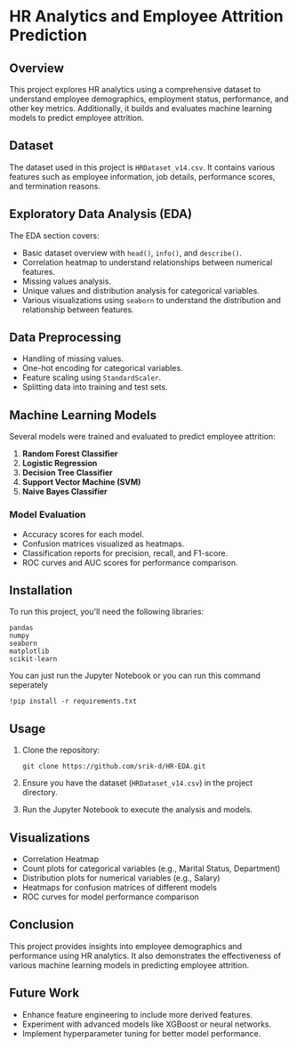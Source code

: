 # HR Analytics and Employee Attrition Prediction

## Overview

This project explores HR analytics using a comprehensive dataset to understand employee demographics, employment status, performance, and other key metrics. Additionally, it builds and evaluates machine learning models to predict employee attrition.

## Dataset

The dataset used in this project is `HRDataset_v14.csv`. It contains various features such as employee information, job details, performance scores, and termination reasons.

## Exploratory Data Analysis (EDA)

The EDA section covers:
- Basic dataset overview with `head()`, `info()`, and `describe()`.
- Correlation heatmap to understand relationships between numerical features.
- Missing values analysis.
- Unique values and distribution analysis for categorical variables.
- Various visualizations using `seaborn` to understand the distribution and relationship between features.

## Data Preprocessing

- Handling of missing values.
- One-hot encoding for categorical variables.
- Feature scaling using `StandardScaler`.
- Splitting data into training and test sets.

## Machine Learning Models

Several models were trained and evaluated to predict employee attrition:
1. **Random Forest Classifier**
2. **Logistic Regression**
3. **Decision Tree Classifier**
4. **Support Vector Machine (SVM)**
5. **Naive Bayes Classifier**

### Model Evaluation

- Accuracy scores for each model.
- Confusion matrices visualized as heatmaps.
- Classification reports for precision, recall, and F1-score.
- ROC curves and AUC scores for performance comparison.

## Installation

To run this project, you'll need the following libraries:

```
pandas 
numpy 
seaborn 
matplotlib 
scikit-learn
```
You can just run the Jupyter Notebook or you can run this command seperately

```
!pip install -r requirements.txt
```

## Usage

1. Clone the repository:
   ```
   git clone https://github.com/srik-d/HR-EDA.git
   ```

2. Ensure you have the dataset (`HRDataset_v14.csv`) in the project directory.

3. Run the Jupyter Notebook to execute the analysis and models.

## Visualizations

- Correlation Heatmap
- Count plots for categorical variables (e.g., Marital Status, Department)
- Distribution plots for numerical variables (e.g., Salary)
- Heatmaps for confusion matrices of different models
- ROC curves for model performance comparison

## Conclusion

This project provides insights into employee demographics and performance using HR analytics. It also demonstrates the effectiveness of various machine learning models in predicting employee attrition.

## Future Work

- Enhance feature engineering to include more derived features.
- Experiment with advanced models like XGBoost or neural networks.
- Implement hyperparameter tuning for better model performance.
